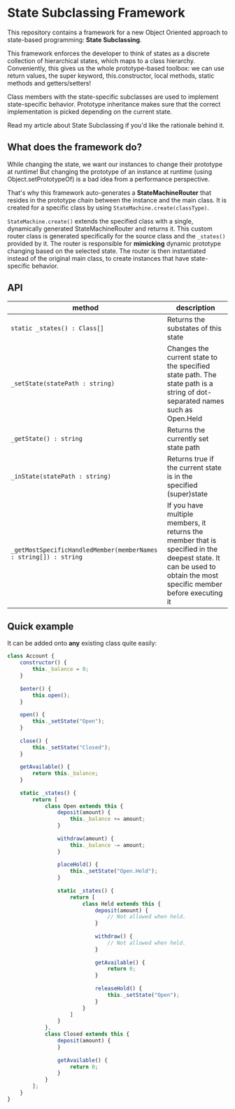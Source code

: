 # State Subclassing Framework

This repository contains a framework for a new Object Oriented approach to state-based programming: **State Subclassing**.

This framework enforces the developer to think of states as a discrete collection of hierarchical states, which maps to a class hierarchy. Conveniently, this gives us the whole prototype-based toolbox: we can use return values, the super keyword, this.constructor, local methods, static methods and getters/setters!

Class members with the state-specific subclasses are used to implement state-specific behavior. Prototype inheritance makes sure that the correct implementation is picked depending on the current state. 

Read my article about State Subclassing if you'd like the rationale behind it.

## What does the framework do?

While changing the state, we want our instances to change their prototype at runtime! But changing the prototype of an instance at runtime (using Object.setPrototypeOf) is a bad idea from a performance perspective. 

That's why this framework auto-generates a **StateMachineRouter** that resides in the prototype chain between the instance and the main class. It is created for a specific class by using `StateMachine.create(classType)`.

`StateMachine.create()` extends the specified class with a single, dynamically generated StateMachineRouter and returns it. This custom router class is generated specifically for the source class and the `_states()` provided by it. The router is responsible for **mimicking** dynamic prototype changing based on the selected state. The router is then instantiated instead of the original main class, to create instances that have state-specific behavior.

## API

|method|description|
|------|-----------|
|`static _states() : Class[]`|Returns the substates of this state|
|`_setState(statePath : string)`|Changes the current state to the specified state path. The state path is a string of dot-separated names such as Open.Held|
|`_getState() : string`|Returns the currently set state path|
|`_inState(statePath : string)`|Returns true if the current state is in the specified (super)state|
|`_getMostSpecificHandledMember(memberNames : string[]) : string`|If you have multiple members, it returns the member that is specified in the deepest state. It can be used to obtain the most specific member before executing it|

## Quick example

It can be added onto **any** existing class quite easily:
```javascript
class Account {
    constructor() {
        this._balance = 0;
    }
    
    $enter() {
        this.open();
    }
    
    open() {
        this._setState("Open");
    }
    
    close() {
        this._setState("Closed");
    }
    
    getAvailable() {
        return this._balance;
    }
    
    static _states() {
        return [
            class Open extends this {
                deposit(amount) {
                    this._balance += amount;
                }
                
                withdraw(amount) {
                    this._balance -= amount;
                }
                
                placeHold() {
                    this._setState("Open.Held");
                }
                
                static _states() {
                    return [
                        class Held extends this {
                            deposit(amount) {
                                // Not allowed when held.
                            }
                            
                            withdraw() {
                                // Not allowed when held.
                            }
                            
                            getAvailable() {
                                return 0;
                            }
                            
                            releaseHold() {
                                this._setState("Open");
                            }
                        }
                    ]
                }
            },
            class Closed extends this {
                deposit(amount) {
                }
                
                getAvailable() {
                    return 0;
                }
            }
        ];
    }
}
```

